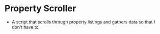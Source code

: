 # Property Scroller
- A script that scrolls through property listings and gathers data so that I don't have to. 
